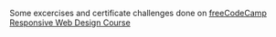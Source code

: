 Some excercises and certificate challenges done on <a href="https://www.freecodecamp.org/learn/2022/responsive-web-design">freeCodeCamp Responsive Web Design Course</a>
